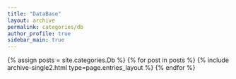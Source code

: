 ```yaml
---
title: "DataBase"
layout: archive
permalink: categories/db
author_profile: true
sidebar_main: true
---
```



{% assign posts = site.categories.Db %}
{% for post in posts %} {% include archive-single2.html type=page.entries_layout %} {% endfor %}